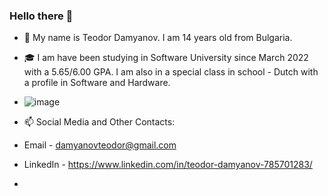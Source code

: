 ### Hello there 👋

<!--
**TeodorDamyanov/teodordamyanov** is a ✨ _special_ ✨ repository because its `README.md` (this file) appears on your GitHub profile.

Here are some ideas to get you started:

- 🔭 I’m currently working on ...
- 🌱 I’m currently learning ...
- 👯 I’m looking to collaborate on ...
- 🤔 I’m looking for help with ...
- 💬 Ask me about ...
- 📫 How to reach me: ...
- 😄 Pronouns: ...
- ⚡ Fun fact: ...
-->

- 👦 My name is Teodor Damyanov. I am 14 years old from Bulgaria.

- 🎓 I am have been studying in Software University since March 2022 with a 5.65/6.00 GPA. I am also in a special class in school - Dutch with a profile in Software and Hardware.

- ![image](https://github.com/TeodorDamyanov/teodordamyanov/assets/114014071/cc68d895-fe2d-4874-ad2b-d03a3dc50e59)



- 📫 Social Media and Other Contacts:
- Email - damyanovteodor@gmail.com
- LinkedIn - https://www.linkedin.com/in/teodor-damyanov-785701283/
- 
